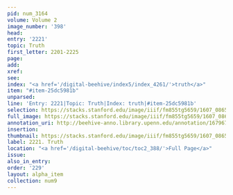 ```yaml
---
pid: num_3164
volume: Volume 2
image_number: '398'
head:
entry: '2221'
topic: Truth
first_letter: 2201-2225
page:
add:
xref:
see:
index: "<a href='/digital-beehive/index5/index_4261/'>truth</a>"
item: "#item-25dc5981b"
unparsed:
line: 'Entry: 2221|Topic: Truth|Index: truth|#item-25dc5981b'
selection: https://stacks.stanford.edu/image/iiif/fm855tg5659/1607_0865/757,231,2945,699/full/0/default.jpg
full_image: https://stacks.stanford.edu/image/iiif/fm855tg5659/1607_0865/full/full/0/default.jpg
annotation_uri: http://beehive-anno.library.upenn.edu/annotation/1679674943540
insertion:
thumbnail: https://stacks.stanford.edu/image/iiif/fm855tg5659/1607_0865/757,231,600,180/250,/0/default.jpg
label: 2221. Truth
location: "<a href='/digital-beehive/toc/toc2_388/'>Full Page</a>"
issue:
also_in_entry:
order: '229'
layout: alpha_item
collection: num9
---
```


